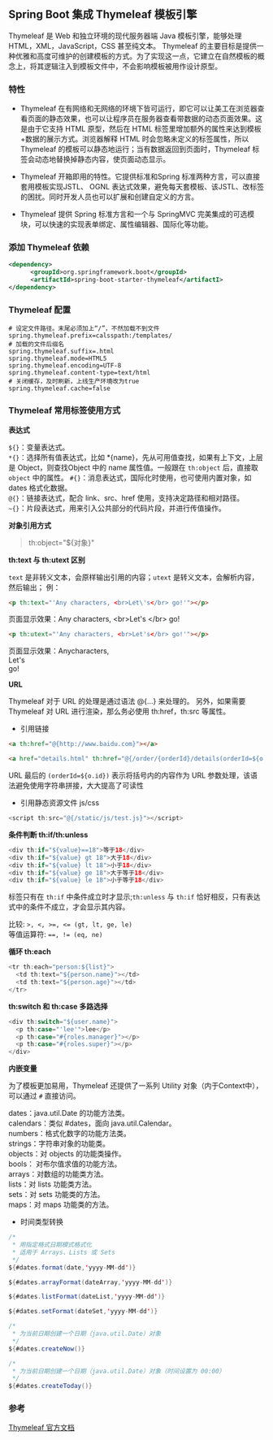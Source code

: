 ## Spring Boot 集成 Thymeleaf 模板引擎
Thymeleaf 是 Web 和独立环境的现代服务器端 Java 模板引擎，能够处理 HTML，XML，JavaScript，CSS 甚至纯文本。
Thymeleaf 的主要目标是提供一种优雅和高度可维护的创建模板的方式。为了实现这一点，它建立在自然模板的概念上，将其逻辑注入到模板文件中，不会影响模板被用作设计原型。

### 特性

 - Thymeleaf 在有网络和无网络的环境下皆可运行，即它可以让美工在浏览器查看页面的静态效果，也可以让程序员在服务器查看带数据的动态页面效果。这是由于它支持 HTML 原型，然后在 HTML 标签里增加额外的属性来达到模板+数据的展示方式。浏览器解释 HTML 时会忽略未定义的标签属性，所以 Thymeleaf 的模板可以静态地运行；当有数据返回到页面时，Thymeleaf 标签会动态地替换掉静态内容，使页面动态显示。

- Thymeleaf 开箱即用的特性。它提供标准和Spring 标准两种方言，可以直接套用模板实现JSTL、 OGNL 表达式效果，避免每天套模板、该JSTL、改标签的困扰。同时开发人员也可以扩展和创建自定义的方言。

- Thymeleaf 提供 Spring 标准方言和一个与 SpringMVC 完美集成的可选模块，可以快速的实现表单绑定、属性编辑器、国际化等功能。

### 添加 Thymeleaf 依赖

```xml
<dependency>
      <groupId>org.springframework.boot</groupId>
      <artifactId>spring-boot-starter-thymeleaf</artifactI>
</dependency>
```

### Thymeleaf 配置

```properties
# 设定文件路径。末尾必须加上“/”，不然加载不到文件
spring.thymeleaf.prefix=calsspath:/templates/ 
# 加载的文件后缀名
spring.thymeleaf.suffix=.html
spring.thymeleaf.mode=HTML5
spring.thymeleaf.encoding=UTF-8
spring.thymeleaf.content-type=text/html
# 关闭缓存，及时刷新，上线生产环境改为true
spring.thymeleaf.cache=false
```

### Thymeleaf 常用标签使用方式

**表达式**

`${}`：变量表达式。  
`*{}`：选择所有值表达式，比如 *{name}，先从可用值查找，如果有上下文，上层是 Object，则查找Object 中的 name 属性值。一般跟在 `th:object` 后，直接取 `object` 中的属性。
`#{}`：消息表达式，国际化时使用，也可使用内置对象，如 dates 格式化数据。  
`@{}`：链接表达式，配合 link、src、href 使用，支持决定路径和相对路径。  
`~{}`：片段表达式，用来引入公共部分的代码片段，并进行传值操作。

**对象引用方式** 

> th:object="${对象}"

**th:text 与 th:utext 区别**

`text` 是非转义文本，会原样输出引用的内容；`utext` 是转义文本，会解析内容，然后输出；
例：
```html
<p th:text="'Any characters, <br>Let\'s</br> go!'"></p>
```
页面显示效果：Any characters, &lt;br>Let's &lt;/br> go!

```html
<p th:utext="'Any characters, <br>Let's</br> go!'"></p>
```
页面显示效果：Anycharacters,  
Let's  
go!

**URL**

Thymeleaf 对于 URL 的处理是通过语法 @{...} 来处理的。 另外，如果需要 Thymeleaf 对 URL 进行渲染，那么务必使用 th:href，th:src 等属性。

- 引用链接

```html
<a th:href="@{http://www.baidu.com}"></a>

<a href="details.html" th:href="@{/order/{orderId}/details(orderId=${o.id})}">view</a>
```
 URL 最后的 `(orderId=${o.id})` 表示将括号内的内容作为 URL 参数处理，该语法避免使用字符串拼接，大大提高了可读性

- 引用静态资源文件 js/css

```java
<script th:src="@{/static/js/test.js}"></script>
```
**条件判断 th:if/th:unless**
```java
<div th:if="${value}==18">等于18</div>
<div th:if="${value} gt 18">大于18</div>
<div th:if="${value} lt 18">小于18</div>
<div th:if="${value} ge 18">大于等于18</div>
<div th:if="${value} le 18">小于等于18</div>
```
标签只有在 `th:if` 中条件成立时才显示;`th:unless` 与 `th:if` 恰好相反，只有表达式中的条件不成立，才会显示其内容。  

比较: `>, <, >=, <= (gt, lt, ge, le)`  
等值运算符: `==, != (eq, ne)`  

**循环 th:each**
```java
<tr th:each="person:${list}">
  <td th:text="${person.name}"></td>
  <td th:text="${person.age}"></td>
</tr>
```
**th:switch 和 th:case 多路选择**
```java
<div th:switch="${user.name}">
  <p th:case="'lee'">lee</p>
  <p th:case="#{roles.manager}"></p>
  <p th:case="#{roles.super}"></p>
</div>
```
**内嵌变量**   

为了模板更加易用，Thymeleaf 还提供了一系列 Utility 对象（内于Context中），可以通过 `#` 直接访问。

dates：java.util.Date 的功能方法类。    
calendars：类似 #dates，面向 java.util.Calendar。  
numbers：格式化数字的功能方法类。  
strings：字符串对象的功能类。  
objects：对 objects 的功能类操作。  
bools： 对布尔值求值的功能方法。  
arrays：对数组的功能类方法。  
lists：对 lists 功能类方法。  
sets：对 sets 功能类的方法。   
maps：对 maps 功能类的方法。   

- 时间类型转换

```java
/*
 * 用指定格式日期模式格式化
 * 适用于 Arrays、Lists 或 Sets
 */
${#dates.format(date,'yyyy-MM-dd')}

${#dates.arrayFormat(dateArray,'yyyy-MM-dd')}

${#dates.listFormat(dateList,'yyyy-MM-dd')}

${#dates.setFormat(dateSet,'yyyy-MM-dd')}

/*
 * 为当前日期创建一个日期（java.util.Date）对象
 */
${#dates.createNow()}

/*
 * 为当前日期创建一个日期（java.util.Date）对象（时间设置为 00:00）
 */
${#dates.createToday()}
```

### 参考

[Thymeleaf 官方文档](https://www.thymeleaf.org/doc/tutorials/2.1/thymeleafspring.html#integrating-thymeleaf-with-spring)

